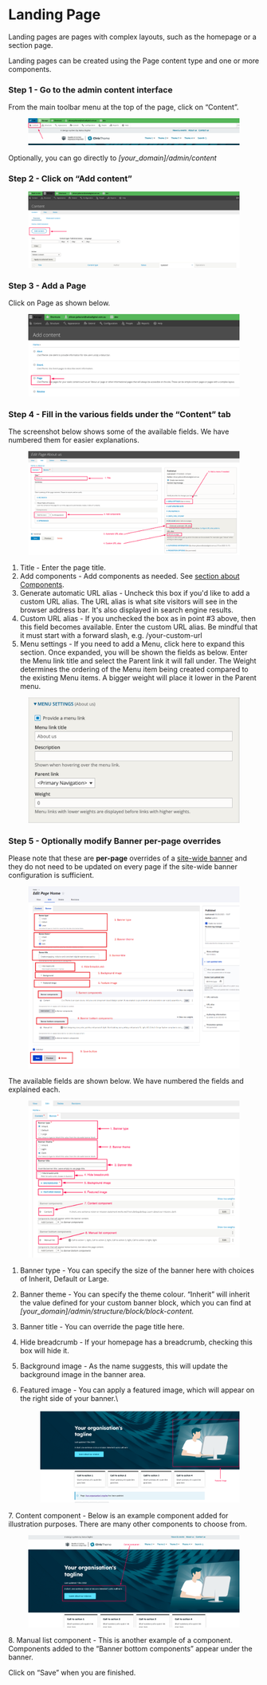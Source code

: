 # Landing Page

Landing pages are pages with complex layouts, such as the homepage or a section page.

Landing pages can be created using the Page content type and one or more components.

### Step 1 - Go to the admin content interface <a href="#creatingalandingpage-step1-gototheadmincontentinterface" id="creatingalandingpage-step1-gototheadmincontentinterface"></a>

From the main toolbar menu at the top of the page, click on “Content”.

<figure><img src="../../../.gitbook/assets/image (12).png" alt=""><figcaption></figcaption></figure>

Optionally, you can go directly to _\[your\_domain]/admin/content_

### Step 2 - Click on “Add content” <a href="#creatingalandingpage-step2-clickon-addcontent" id="creatingalandingpage-step2-clickon-addcontent"></a>

<figure><img src="../../../.gitbook/assets/add-content.png" alt=""><figcaption></figcaption></figure>

### Step 3 - Add a Page <a href="#creatingalandingpage-step3-addacivicthemepage" id="creatingalandingpage-step3-addacivicthemepage"></a>

Click on Page as shown below.

<figure><img src="../../../.gitbook/assets/image (38).png" alt=""><figcaption></figcaption></figure>

### Step 4 - Fill in the various fields under the “Content” tab <a href="#creatingalandingpage-step4-fillinthevariousfieldsunderthe-content-tab" id="creatingalandingpage-step4-fillinthevariousfieldsunderthe-content-tab"></a>

The screenshot below shows some of the available fields. We have numbered them for easier explanations.

<figure><img src="../../../.gitbook/assets/image (85).png" alt=""><figcaption></figcaption></figure>

1. Title - Enter the page title.
2. Add components - Add components as needed. See [section about Components](../../components/).
3. Generate automatic URL alias - Uncheck this box if you'd like to add a custom URL alias. The URL alias is what site visitors will see in the browser address bar. It's also displayed in search engine results.
4. Custom URL alias - If you unchecked the box as in point #3 above, then this field becomes available. Enter the custom URL alias. Be mindful that it must start with a forward slash, e.g.  /your-custom-url
5. Menu settings - If you need to add a Menu, click here to expand this section. Once expanded, you will be shown the fields as below. Enter the Menu link title and select the Parent link it will fall under. The Weight determines the ordering of the Menu item being created compared to the existing Menu items. A bigger weight will place it lower in the Parent menu.

<figure><img src="../../../.gitbook/assets/image (98).png" alt=""><figcaption></figcaption></figure>

### Step 5 - Optionally modify Banner per-page overrides <a href="#creatingalandingpage-step4-fillinthevariousfieldsunderthe-content-tab" id="creatingalandingpage-step4-fillinthevariousfieldsunderthe-content-tab"></a>

Please note that these are **per-page** overrides of a [site-wide banner](../../site-wide-configuration/site-wide-banner.md) and they do not need to be updated on every page if the site-wide banner configuration is sufficient.

<figure><img src="../../../.gitbook/assets/image (75).png" alt=""><figcaption></figcaption></figure>

The available fields are shown below. We have numbered the fields and explained each.

<figure><img src="../../../.gitbook/assets/image (10) (1).png" alt=""><figcaption></figcaption></figure>

1. Banner type - You can specify the size of the banner here with choices of Inherit, Default or Large.&#x20;
2. Banner theme - You can specify the theme colour. “Inherit” will inherit the value defined for your custom banner block, which you can find at _\[your\_domain]/admin/structure/block/block-content._
3. Banner title - You can override the page title here.
4. Hide breadcrumb - If your homepage has a breadcrumb, checking this box will hide it.&#x20;
5. Background image - As the name suggests, this will update the background image in the banner area.
6.  Featured image - You can apply a featured image, which will appear on the right side of your banner.\




    <figure><img src="../../../.gitbook/assets/image (90).png" alt=""><figcaption></figcaption></figure>

7\. Content component - Below is an example component added for illustration purposes. There are many other components to choose from.

<figure><img src="../../../.gitbook/assets/image (19).png" alt=""><figcaption></figcaption></figure>

8\. Manual list component - This is another example of a component. Components added to the “Banner bottom components” appear under the banner.



Click on “Save” when you are finished.
